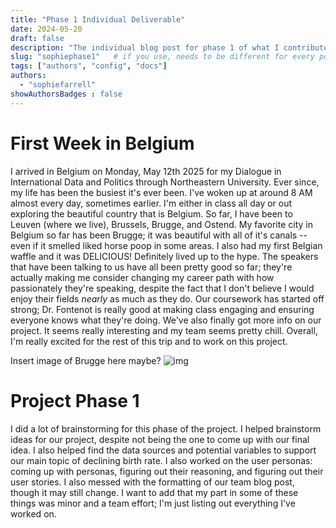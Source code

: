 ```yaml
---
title: "Phase 1 Individual Deliverable"
date: 2024-05-20
draft: false
description: "The individual blog post for phase 1 of what I contributed and my time in Leuven"
slug: "sophiephase1"   # if you use, needs to be different for every post
tags: ["authors", "config", "docs"]
authors:
  - "sophiefarrell"
showAuthorsBadges : false
---
```


# First Week in Belgium

I arrived in Belgium on Monday, May 12th 2025 for my Dialogue in International Data and Politics through Northeastern University. Ever since, my life has been the busiest it's ever been. I've woken up at around 8 AM almost every day, sometimes earlier. I'm either in class all day or out exploring the beautiful country that is Belgium. So far, I have been to Leuven (where we live), Brussels, Brugge, and Ostend. My favorite city in Belgium so far has been Brugge; it was beautiful with all of it's canals -- even if it smelled liked horse poop in some areas. I also had my first Belgian waffle and it was DELICIOUS! Definitely lived up to the hype. The speakers that have been talking to us have all been pretty good so far; they're actually making me consider changing my career path with how passionately they're speaking, despite the fact that I don't believe I would enjoy their fields _nearly_ as much as they do. Our coursework has started off strong; Dr. Fontenot is really good at making class engaging and ensuring everyone knows what they're doing. We've also finally got more info on our project. It seems really interesting and my team seems pretty chill.  Overall, I'm really excited for the rest of this trip and to work on this project. 

Insert image of Brugge here maybe?
![img](/tree.jpeg)

# Project Phase 1

I did a lot of brainstorming for this phase of the project. I helped brainstorm ideas for our project, despite not being the one to come up with our final idea. I also helped find the data sources and potential variables to support our main topic of declining birth rate. I also worked on the user personas: coming up with personas, figuring out their reasoning, and figuring out their user stories. I also messed with the formatting of our team blog post, though it may still change. I want to add that my part in some of these things was minor and a team effort; I'm just listing out everything I've worked on. 